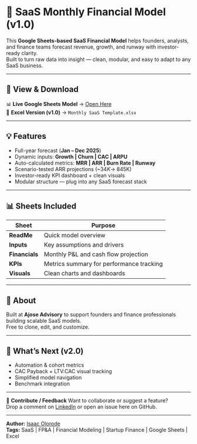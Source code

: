 # 🧾 SaaS Monthly Financial Model (v1.0)

This **Google Sheets-based SaaS Financial Model** helps founders, analysts, and finance teams forecast revenue, growth, and runway with investor-ready clarity.  
Built to turn raw data into insight — clean, modular, and easy to adapt to any SaaS business.

---

## 🔗 View & Download

📊 **Live Google Sheets Model** → [Open Here](https://docs.google.com/spreadsheets/d/1AGxxHNlr7Ingu2oJj6pSYw_rXe0kFBs_qpI-9lk-zDU/edit?usp=sharing)  
📁 **Excel Version (v1.0)** → `Monthly SaaS Template.xlsx`

---

## 💡 Features

- Full-year forecast (**Jan – Dec 2025**)
- Dynamic inputs: **Growth | Churn | CAC | ARPU**
- Auto-calculated metrics: **MRR | ARR | Burn Rate | Runway**
- Scenario-tested ARR projections (~$34K → ~$845K)
- Investor-ready KPI dashboard + clean visuals
- Modular structure — plug into any SaaS forecast stack

---

## 📊 Sheets Included

| Sheet | Purpose |
|--------|----------|
| **ReadMe** | Quick model overview |
| **Inputs** | Key assumptions and drivers |
| **Financials** | Monthly P&L and cash flow projection |
| **KPIs** | Metrics summary for performance tracking |
| **Visuals** | Clean charts and dashboards |

---

## 🧠 About

Built at **Ajose Advisory** to support founders and finance professionals building scalable SaaS models.  
Free to clone, edit, and customize.

---

## 🚀 What’s Next (v2.0)

- Automation & cohort metrics  
- CAC Payback + LTV:CAC visual tracking  
- Simplified model navigation  
- Benchmark integration  

---

💬 **Contribute / Feedback**
Want to collaborate or suggest a feature?  
Drop a comment on [LinkedIn](https://linkedin.com/in/isaacolorode) or open an issue here on GitHub.  

---

**Author:** [Isaac Olorode](https://linkedin.com/in/isaacolorode)  
**Tags:** SaaS | FP&A | Financial Modeling | Startup Finance | Google Sheets | Excel
